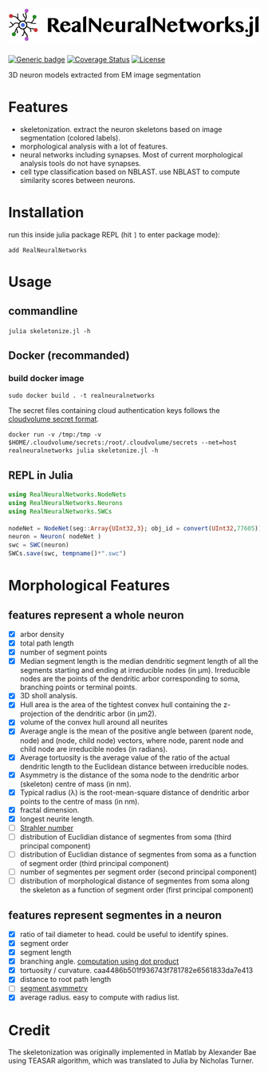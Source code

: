 ![](https://github.com/seung-lab/RealNeuralNetworks.jl/blob/master/asset/logo/RGB_for_web/RNN_Logo_RGB.jpg)
========================
[![Generic badge](https://img.shields.io/badge/Documentation-passing.svg)](https://seung-lab.github.io/RealNeuralNetworks.jl/latest/)
[![Coverage Status](https://coveralls.io/repos/github/seung-lab/RealNeuralNetworks.jl/badge.svg?branch=master)](https://coveralls.io/github/seung-lab/RealNeuralNetworks.jl?branch=master)
[![License](https://img.shields.io/badge/License-Apache%202.0-blue.svg)](https://opensource.org/licenses/Apache-2.0)
<!-- [![Build Status](https://travis-ci.org/seung-lab/RealNeuralNetworks.jl.svg?branch=master)](https://travis-ci.org/seung-lab/RealNeuralNetworks.jl) -->


3D neuron models extracted from EM image segmentation 

# Features 
- skeletonization. extract the neuron skeletons based on image segmentation (colored labels).
- morphological analysis with a lot of features. 
- neural networks including synapses. Most of current morphological analysis tools do not have synapses. 
- cell type classification based on NBLAST. use NBLAST to compute similarity scores between neurons. 

# Installation
run this inside julia package REPL (hit `]` to enter package mode):

    add RealNeuralNetworks 

# Usage

## commandline
`julia skeletonize.jl -h`

## Docker (recommanded)
### build docker image
    sudo docker build . -t realneuralnetworks

The secret files containing cloud authentication keys follows the [cloudvolume secret format](https://github.com/seung-lab/cloud-volume#credentials).

```
docker run -v /tmp:/tmp -v $HOME/.cloudvolume/secrets:/root/.cloudvolume/secrets --net=host realneuralnetworks julia skeletonize.jl -h
```

## REPL in Julia

```Julia
using RealNeuralNetworks.NodeNets
using RealNeuralNetworks.Neurons
using RealNeuralNetworks.SWCs

nodeNet = NodeNet(seg::Array{UInt32,3}; obj_id = convert(UInt32,77605))
neuron = Neuron( nodeNet )
swc = SWC(neuron)
SWCs.save(swc, tempname()*".swc")
```

# Morphological Features

## features represent a whole neuron

- [x] arbor density
- [x] total path length 
- [x] number of segment points 
- [x] Median segment length is the median dendritic segment length of all the segments starting and ending at irreducible nodes (in μm). Irreducible nodes are the points of the dendritic arbor corresponding to soma, branching points or terminal points.
- [x] 3D sholl analysis. 
- [x] Hull area is the area of the tightest convex hull containing the z-projection of the dendritic arbor (in μm2). 
- [x] volume of the convex hull around all neurites
- [x] Average angle is the mean of the positive angle between (parent node, node) and (node, child node) vectors, where node, parent node and child node are irreducible nodes (in radians).  
- [x] Average tortuosity is the average value of the ratio of the actual dendritic length to the Euclidean distance between irreducible nodes. 
- [x] Asymmetry is the distance of the soma node to the dendritic arbor (skeleton) centre of mass (in nm). 
- [x] Typical radius (λ) is the root-mean-square distance of dendritic arbor points to the centre of mass (in nm). 
- [x] fractal dimension.
- [x] longest neurite length.
- [ ] [Strahler number](https://en.wikipedia.org/wiki/Strahler_number)
- [ ] distribution of Euclidian distance of segmentes from soma (third principal component)
- [ ] distribution of Euclidian distance of segmentes from soma as a function of segment order (third principal component)
- [ ] number of segmentes per segment order (second principal component)
- [ ] distribution of morphological distance of segmentes from soma along the skeleton as a function of segment order (first principal component)

## features represent segmentes in a neuron
- [x] ratio of tail diameter to head. could be useful to identify spines. 
- [x] segment order
- [x] segment length
- [x] branching angle. [computation using dot product](https://stackoverflow.com/questions/19729831/angle-between-3-points-in-3d-space)
- [x] tortuosity / curvature. caa4486b501f936743f781782e6561833da7e413
- [x] distance to root path length
- [ ] [segment asymmetry](http://www.treestoolbox.org/manual/asym_tree.html)
- [x] average radius. easy to compute with radius list.

# Credit 
The skeletonization was originally implemented in Matlab by Alexander Bae using TEASAR algorithm, which was translated to Julia by Nicholas Turner.
